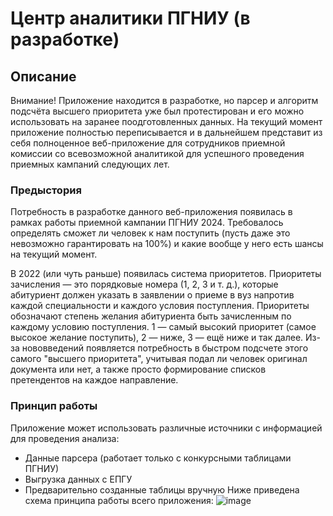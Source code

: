 # Центр аналитики ПГНИУ (в разработке)
## Описание
Внимание! Приложение находится в разработке, но парсер и алгоритм подсчёта высшего приоритета уже был протестирован
и его можно использовать на заранее поодготовленных данных. На текущий момент приложение полностью переписывается и в дальнейшем представит из себя полноценное веб-приложение для сотрудников приемной комиссии со всевозможной аналитикой для успешного проведения приемных кампаний следующих лет.

### Предыстория
Потребность в разработке данного веб-приложения появилась в рамках работы приемной кампании ПГНИУ 2024. Требовалось определять
сможет ли человек к нам поступить (пусть даже это невозможно гарантировать на 100%) и какие вообще у него есть шансы на текущий
момент. <br>

В 2022 (или чуть раньше) появилась система приоритетов. Приоритеты зачисления — это порядковые номера (1, 2, 3 и т. д.), которые абитуриент должен указать в заявлении о приеме в вуз напротив каждой специальности и каждого условия поступления. Приоритеты обозначают степень желания абитуриента быть зачисленным по каждому условию поступления. 1 — самый высокий приоритет (самое высокое желание поступить), 2 — ниже, 3 — ещё ниже и так далее. Из-за нововведений появляется потребность в быстром подсчете этого самого "высшего приоритета", учитывая подал ли человек оригинал документа или нет, а также просто формирование списков претендентов на каждое направление.
### Принцип работы
Приложение может использовать различные источники с информацией для проведения анализа:
* Данные парсера (работает только с конкурсными таблицами ПГНИУ)
* Выгрузка данных с ЕПГУ
* Предварительно созданные таблицы вручную
Ниже приведена схема принципа работы всего приложения:
![image](https://github.com/user-attachments/assets/6c21b8de-7f60-47aa-95c1-5edc22d7353f)
